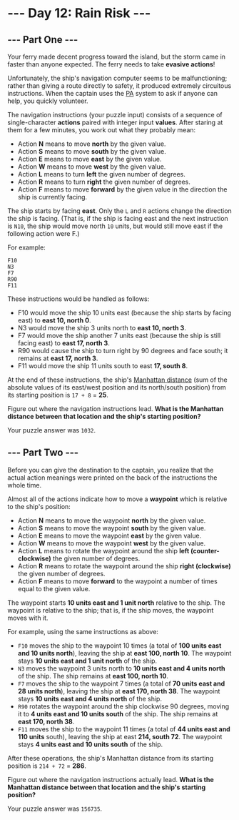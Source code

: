 # --- Day 12: Rain Risk ---

## --- Part One ---

Your ferry made decent progress toward the island, but
the storm came in faster than anyone expected. The ferry
needs to take **evasive actions**!

Unfortunately, the ship's navigation computer seems to be
malfunctioning; rather than giving a route directly to safety,
it produced extremely circuitous instructions. When the captain
uses the [PA](https://en.wikipedia.org/wiki/Public_address_system)
system to ask if anyone can help, you quickly volunteer.

The navigation instructions (your puzzle input) consists of
a sequence of single-character **actions** paired with integer
input **values**. After staring at them for a few minutes, you
work out what they probably mean:

+ Action **N** means to move **north** by the given value.
+ Action **S** means to move **south** by the given value.
+ Action **E** means to move **east** by the given value.
+ Action **W** means to move **west** by the given value.
+ Action **L** means to turn **left** the given number of degrees.
+ Action **R** means to turn **right** the given number of degrees.
+ Action **F** means to move **forward** by the given value in the
direction the ship is currently facing.

The ship starts by facing **east**. Only the `L` and `R` actions
change the direction the ship is facing. (That is, if the ship is
facing east and the next instruction is `N10`, the ship would
move north `10` units, but would still move east if the following
action were F.)

For example:

```
F10
N3
F7
R90
F11
```

These instructions would be handled as follows:

+ F10 would move the ship 10 units east (because the ship starts
by facing east) to **east 10, north 0**.
+ N3 would move the ship 3 units north to **east 10, north 3**.
+ F7 would move the ship another 7 units east (because the ship
is still facing east) to **east 17, north 3**.
+ R90 would cause the ship to turn right by 90 degrees and face
south; it remains at **east 17, north 3**.
+ F11 would move the ship 11 units south to east **17, south 8**.

At the end of these instructions, the ship's
[Manhattan distance](https://en.wikipedia.org/wiki/Taxicab_geometry)
(sum of the absolute values of its east/west position and its north/south position)
from its starting position is `17 + 8` = **25**.

Figure out where the navigation instructions lead.
**What is the Manhattan distance between that location and the ship's starting position?**

Your puzzle answer was `1032`.

## --- Part Two ---

Before you can give the destination to the captain, you realize
that the actual action meanings were printed on the back of
the instructions the whole time.

Almost all of the actions indicate how to move a **waypoint**
which is relative to the ship's position:

+ Action **N** means to move the waypoint **north** by the given value.
+ Action **S** means to move the waypoint **south** by the given value.
+ Action **E** means to move the waypoint **east** by the given value.
+ Action **W** means to move the waypoint **west** by the given value.
+ Action **L** means to rotate the waypoint around the ship
**left (counter-clockwise)** the given number of degrees.
+ Action **R** means to rotate the waypoint around the ship
**right (clockwise)** the given number of degrees.
+ Action **F** means to move **forward** to the waypoint a number
of times equal to the given value.

The waypoint starts **10 units east and 1 unit north** relative to the ship.
The waypoint is relative to the ship; that is, if the ship moves, the waypoint
moves with it.

For example, using the same instructions as above:

+ `F10` moves the ship to the waypoint 10 times (a total of
**100 units east and 10 units north**), leaving the ship at
**east 100, north 10**. The waypoint stays **10 units east and 1 unit north**
of the ship.
+ `N3` moves the waypoint 3 units north to **10 units east and 4 units north**
of the ship. The ship remains at **east 100, north 10**.
+ `F7` moves the ship to the waypoint 7 times (a total of
**70 units east and 28 units north**), leaving the ship at
**east 170, north 38**. The waypoint stays **10 units east and 4 units north**
of the ship.
+ `R90` rotates the waypoint around the ship clockwise 90 degrees,
moving it to **4 units east and 10 units south** of the ship. The
ship remains at **east 170, north 38**.
+ `F11` moves the ship to the waypoint 11 times (a total of
**44 units east and 110 units** south), leaving the ship at east
**214, south 72**. The waypoint stays **4 units east and 10 units south**
of the ship.

After these operations, the ship's Manhattan distance from its starting position
is `214 + 72` = **286**.

Figure out where the navigation instructions actually lead.
**What is the Manhattan distance between that location and the ship's starting position?**

Your puzzle answer was `156735`.
